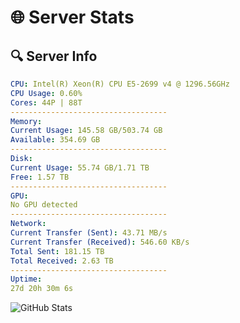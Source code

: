 # 🌐 Server Stats
## 🔍 Server Info
```yaml
CPU: Intel(R) Xeon(R) CPU E5-2699 v4 @ 1296.56GHz
CPU Usage: 0.60%
Cores: 44P | 88T
-----------------------------------
Memory:
Current Usage: 145.58 GB/503.74 GB
Available: 354.69 GB
-----------------------------------
Disk:
Current Usage: 55.74 GB/1.71 TB
Free: 1.57 TB
-----------------------------------
GPU:
No GPU detected
-----------------------------------
Network:
Current Transfer (Sent): 43.71 MB/s
Current Transfer (Received): 546.60 KB/s
Total Sent: 181.15 TB
Total Received: 2.63 TB
-----------------------------------
Uptime:
27d 20h 30m 6s
```
![GitHub Stats](https://img.shields.io/badge/Updated-2025-03-07_19:13:24-blue)